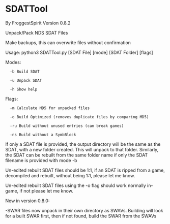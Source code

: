 # SDATTool
By FroggestSpirit Version 0.8.2

Unpack/Pack NDS SDAT Files

Make backups, this can overwrite files without confirmation

Usage: python3 SDATTool.py [SDAT File] [mode] [SDAT Folder] [flags]

Modes: 

      -b Build SDAT

      -u Unpack SDAT
      
      -h Show help

Flags:

      -m Calculate MD5 for unpacked files
      
      -o Build Optimized (removes duplicate files by comparing MD5)
      
      -ru Build without unused entries (can break games)
      
      -ns Build without a SymbBlock
      
If only a SDAT file is provided, the output directory will be the same as the SDAT, with a new folder created. This will unpack to that folder. Similarly, the SDAT can be rebuilt from the same folder name if only the SDAT filename is provided with mode -b

Un-edited rebuilt SDAT files should be 1:1, if an SDAT is ripped from a game, decompiled and rebuilt, without being 1:1, please let me know.

Un-edited rebuilt SDAT files using the -o flag should work normally in-game, if not please let me know.


New in version 0.8.0:

-SWAR files now unpack in their own directory as SWAVs. Building will look for a built SWAR first, then if not found, build the SWAR from the SWAVs

